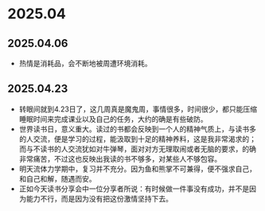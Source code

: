 # 2025.04

## 2025.04.06
- 热情是消耗品，会不断地被周遭环境消耗。

## 2025.04.23
- 转眼间就到4.23日了，这几周真是魔鬼周，事情很多，时间很少，都只能压缩睡眠时间来完成课业以及自己的任务，大约的确是有些破防。
- 世界读书日，意义重大。读过的书都会反映到一个人的精神气质上，与读书多的人交流，便是学习的过程，能汲取到十足的精神养料，这是我非常渴求的；而与不读书的人交流犹如对牛弹琴，面对对方无理取闹或者无脑的要求，的确非常痛苦，不过这也反映出我读的书不够多，对某些人不够包容。
- 明天流体力学期中，复习并不充分。因为鱼和熊掌不可兼得，便不强求自己，和自己和解，随遇而安。
- 正如今天读书分享会中一位分享者所说：有时候做一件事没有成功，并不是因为能力不行，而是因为没有把这份激情坚持下去。